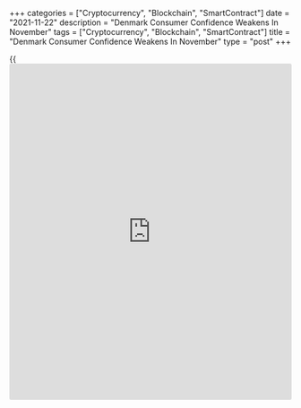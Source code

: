 +++
categories = ["Cryptocurrency", "Blockchain", "SmartContract"]
date = "2021-11-22"
description = "Denmark Consumer Confidence Weakens In November"
tags = ["Cryptocurrency", "Blockchain", "SmartContract"]
title = "Denmark Consumer Confidence Weakens In November"
type = "post"
+++

{{<iframe id="large-banner" src="https://www.bounty.group/#slide=10.0" width="100%" height="600" scrolling="no" style="border: 0px solid rgb(216, 221, 230); border-radius: 3px;">}}

Denmark consumer confidence weakened in November, survey data from
Statistics Denmark showed on Monday.

The consumer confidence index fell to -2.0 in November from 3.3 in
October. The average for the past six months was 3.1.

The index measuring consumers' view regarding the future personal
financial situation decreased to 5.7 in November from 9.8 in the
preceding month.

The measure reflecting the past personal financial situation fell to 1.9
in November from 2.8 in the prior month.

Households' assessment regarding the general economic situation of the
country over the next year decreased to -3.2 in November from 9.7 in
October.

The index reflecting the view on the past general economic situation
weakened to 1.0 from 7.0 October.

Consumers were more negative toward the big purchases in November as the
index increased to -15.3 from -12.9 in the previous month.

They expect the unemployment to decrease over the next year.

For comments and feedback [contact](https://www.playgroundfx.com/contact/): editorial@rtt[news](https://www.letsplayfx.com/blog/forex-news-website/).com

[Economic News][1]

 **What parts of the world are seeing the best (and worst) economic
performances lately? Click[here][2] to check out our [Econ Scorecard][2]
and find out! See up-to-the-moment [ranking](https://www.playgroundfx.com/blog/crypto-exchange-ranking/)s for the best and worst
performers in [GDP][3], [unemployment rate][4], [inflation][5] and much
more.**

   1. www.rtt[news](https://www.letsplayfx.com/blog/forex-news-website/).com/Content/EconomicNews.aspx
   2. www.rtt[news](https://www.letsplayfx.com/blog/forex-news-website/).com/economic-scorecard/world-rank/unemployment-rate/highest-performance.aspx
   3. www.rtt[news](https://www.letsplayfx.com/blog/forex-news-website/).com/economic-scorecard/world-rank/GDP/highest-performance.aspx
   4. www.rtt[news](https://www.letsplayfx.com/blog/forex-news-website/).com/economic-scorecard/world-rank/unemployment-rate/lowest-performance.aspx
   5. www.rtt[news](https://www.letsplayfx.com/blog/forex-news-website/).com/economic-scorecard/world-rank/CPI/highest-performance.aspx